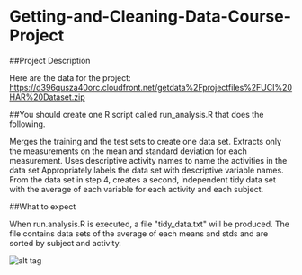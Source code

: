 # Getting-and-Cleaning-Data-Course-Project

##Project Description

Here are the data for the project:
https://d396qusza40orc.cloudfront.net/getdata%2Fprojectfiles%2FUCI%20HAR%20Dataset.zip

##You should create one R script called run_analysis.R that does the following.

Merges the training and the test sets to create one data set.
Extracts only the measurements on the mean and standard deviation for each measurement.
Uses descriptive activity names to name the activities in the data set
Appropriately labels the data set with descriptive variable names.
From the data set in step 4, creates a second, independent tidy data set with the average of each variable for each activity and each subject.

##What to expect

When run.analysis.R is executed, a file "tidy_data.txt" will be produced. The file contains data sets of the average of each means and stds and are sorted by subject and activity.

![alt tag](https://cloud.githubusercontent.com/assets/18753521/16119008/1e597d24-340c-11e6-9e46-189c084abb47.png)
